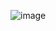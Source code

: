 ![image](https://user-images.githubusercontent.com/52605586/124879606-063e8000-dfeb-11eb-88c9-558179958600.png)
